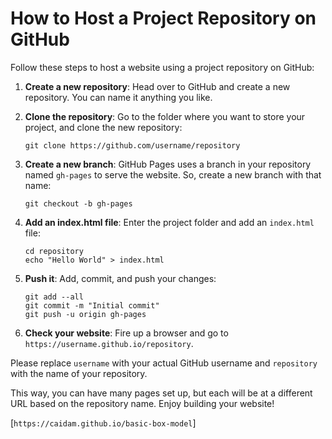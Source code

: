 # How to Host a Project Repository on GitHub

Follow these steps to host a website using a project repository on GitHub:

1. **Create a new repository**: Head over to GitHub and create a new repository. You can name it anything you like.

2. **Clone the repository**: Go to the folder where you want to store your project, and clone the new repository:
    ```
    git clone https://github.com/username/repository
    ```

3. **Create a new branch**: GitHub Pages uses a branch in your repository named `gh-pages` to serve the website. So, create a new branch with that name:
    ```
    git checkout -b gh-pages
    ```

4. **Add an index.html file**: Enter the project folder and add an `index.html` file:
    ```
    cd repository
    echo "Hello World" > index.html
    ```

5. **Push it**: Add, commit, and push your changes:
    ```
    git add --all
    git commit -m "Initial commit"
    git push -u origin gh-pages
    ```

6. **Check your website**: Fire up a browser and go to `https://username.github.io/repository`.

Please replace `username` with your actual GitHub username and `repository` with the name of your repository.

This way, you can have many pages set up, but each will be at a different URL based on the repository name. Enjoy building your website!

[`https://caidam.github.io/basic-box-model`]
